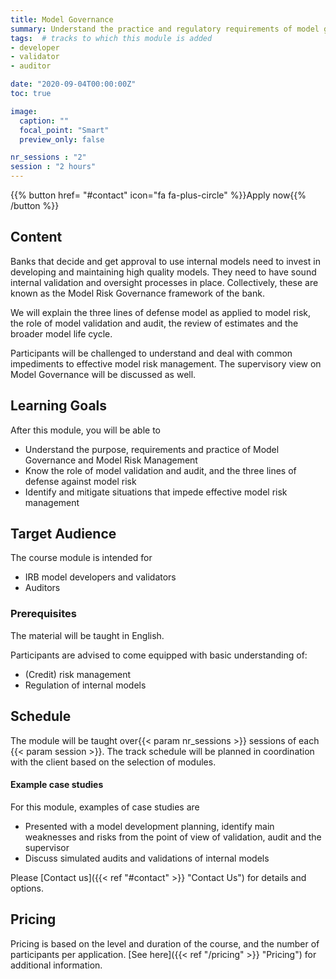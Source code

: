 ```yaml
---
title: Model Governance
summary: Understand the practice and regulatory requirements of model governance and model risk management
tags:  # tracks to which this module is added
- developer
- validator
- auditor

date: "2020-09-04T00:00:00Z"
toc: true

image:
  caption: ""
  focal_point: "Smart"
  preview_only: false

nr_sessions : "2"
session : "2 hours"
---
```

{{% button href= "#contact" icon="fa fa-plus-circle" %}}Apply now{{% /button %}}

## Content

Banks that decide and get approval to use internal models need to invest in developing and maintaining high quality models. They need to have sound internal validation and oversight processes in place. Collectively, these are known as the Model Risk Governance framework of the bank.

We will explain the three lines of defense model as applied to model risk, the role of model validation and audit, the review of estimates and the broader model life cycle. 

Participants will be challenged to understand and deal with common impediments to effective model risk management. The supervisory view on Model Governance will be discussed as well.

## Learning Goals

After this module, you will be able to

 * Understand the purpose, requirements and practice of Model Governance and Model Risk Management
 * Know the role of model validation and audit, and the three lines of defense against model risk
 * Identify and mitigate situations that impede effective model risk management 


## Target Audience

The course module is intended for 

* IRB model developers and validators 
* Auditors

### Prerequisites
The material will be taught in English. 

Participants are advised to come equipped with basic understanding of:

 * (Credit) risk management
 * Regulation of internal models


## Schedule

The module will be taught over{{< param nr_sessions >}} sessions of each {{< param session >}}. The track schedule will be planned in coordination with the client based on the selection of modules.


#### Example case studies

For this module, examples of case studies are 

 * Presented with a model development planning, identify main weaknesses and risks from the point of view of validation, audit and the supervisor
 * Discuss simulated audits and validations of internal models


Please [Contact us]({{< ref "#contact" >}} "Contact Us") for details and options.
## Pricing

Pricing is based on the level and duration of the course, and the number of participants per application. [See here]({{< ref "/pricing" >}} "Pricing") for additional information.
